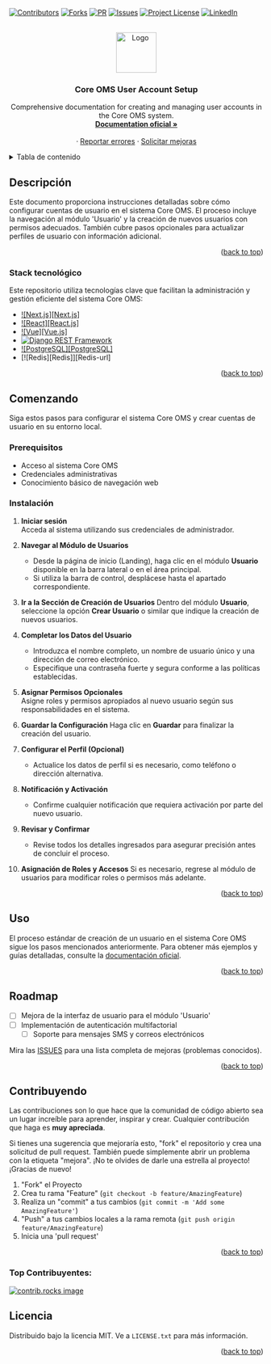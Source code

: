 [![Contributors][contributors-shield]][contributors-url]
[![Forks][forks-shield]][forks-url]
[![PR][pull-request-shield]][pull-request-url]
[![Issues][issues-shield]][issues-url]
[![Project License][license-shield]][license-url]
[![LinkedIn][linkedin-shield]][linkedin-url]

<!-- PROJECT LOGO -->
<br />
<div align="center">

<a href="https://github.com/omnipro-solutions/saas-doc-oms">
    <img src="https://pngimg.com/uploads/github/github_PNG78.png" alt="Logo" width="80" height="80">
  </a>

<h3 align="center">Core OMS User Account Setup</h3>

  <p align="center">
    Comprehensive documentation for creating and managing user accounts in the Core OMS system.
    <br />
    <a href="https://doc-oms.omni.pro/docs/reglas"><strong>Documentation oficial »</strong></a>
    <br />
    <br />
    &middot;
    <a href="https://github.com/omnipro-solutions/saas-doc-oms/issues">Reportar errores</a>
    &middot;
    <a href="https://github.com/omnipro-solutions/saas-doc-oms/issues">Solicitar mejoras</a>
  </p>
</div>

<!-- TABLE OF CONTENTS -->
<details>
  <summary>Tabla de contenido</summary>
  <ol>
    <li><a href="#descripción">Descripción</a>
      <ul>
        <li><a href="#stack-tecnológico">Stack</a></li>
      </ul>
    </li>
    <li><a href="#comenzando">Comenzando</a>
      <ul>
        <li><a href="#prerequisitos">Prerequisitos</a></li>
        <li><a href="#instalación">Instalación</a></li>
      </ul>
    </li>
    <li><a href="#usar-core-oms">Usar Core OMS</a></li>
    <li><a href="#roadmap">Roadmap</a></li>
    <li><a href="#contribuyendo">Contribuyendo</a></li>
    <li><a href="#top-contribuyentes">Top Contribuyentes</a></li>
    <li><a href="#licencia">Licencia</a></li>
  </ol>
</details>

<!-- SOBRE EL PROYECTO -->
## Descripción

Este documento proporciona instrucciones detalladas sobre cómo configurar cuentas de usuario en el sistema Core OMS. El proceso incluye la navegación al módulo 'Usuario' y la creación de nuevos usuarios con permisos adecuados. También cubre pasos opcionales para actualizar perfiles de usuario con información adicional.

<p align="right">(<a href="#readme-top">back to top</a>)</p>

### Stack tecnológico
Este repositorio utiliza tecnologías clave que facilitan la administración y gestión eficiente del sistema Core OMS:

* [![Next.js][Next.js]][Next-url]
* [![React][React.js]][React-url]
* [![Vue][Vue.js]][Vue-url]
* [![Django REST Framework][drf]][drf-url]
* [![PostgreSQL][PostgreSQL]][PostgreSQL-url]
* [![Redis][Redis]][Redis-url]

<p align="right">(<a href="#readme-top">back to top</a>)</p>

<!-- CONFIGURACIÓN LOCAL -->
## Comenzando

Siga estos pasos para configurar el sistema Core OMS y crear cuentas de usuario en su entorno local.

### Prerequisitos

- Acceso al sistema Core OMS
- Credenciales administrativas
- Conocimiento básico de navegación web

### Instalación

1. **Iniciar sesión**  
   Acceda al sistema utilizando sus credenciales de administrador.

2. **Navegar al Módulo de Usuarios**
   - Desde la página de inicio (Landing), haga clic en el módulo **Usuario** disponible en la barra lateral o en el área principal.
   - Si utiliza la barra de control, desplácese hasta el apartado correspondiente.

3. **Ir a la Sección de Creación de Usuarios**
   Dentro del módulo **Usuario**, seleccione la opción **Crear Usuario** o similar que indique la creación de nuevos usuarios.

4. **Completar los Datos del Usuario**
   - Introduzca el nombre completo, un nombre de usuario único y una dirección de correo electrónico.
   - Especifique una contraseña fuerte y segura conforme a las políticas establecidas.

5. **Asignar Permisos Opcionales**  
   Asigne roles y permisos apropiados al nuevo usuario según sus responsabilidades en el sistema.

6. **Guardar la Configuración**
   Haga clic en **Guardar** para finalizar la creación del usuario.

7. **Configurar el Perfil (Opcional)**
   - Actualice los datos de perfil si es necesario, como teléfono o dirección alternativa.
   
8. **Notificación y Activación**
   - Confirme cualquier notificación que requiera activación por parte del nuevo usuario.

9. **Revisar y Confirmar**
   - Revise todos los detalles ingresados para asegurar precisión antes de concluir el proceso.

10. **Asignación de Roles y Accesos**
    Si es necesario, regrese al módulo de usuarios para modificar roles o permisos más adelante.

<p align="right">(<a href="#readme-top">back to top</a>)</p>

## Uso

El proceso estándar de creación de un usuario en el sistema Core OMS sigue los pasos mencionados anteriormente. Para obtener más ejemplos y guías detalladas, consulte la [documentación oficial](https://doc-oms.omni.pro/docs/reglas).

<p align="right">(<a href="#readme-top">back to top</a>)</p>

<!-- ROADMAP -->
## Roadmap

- [ ] Mejora de la interfaz de usuario para el módulo 'Usuario'
- [ ] Implementación de autenticación multifactorial
    - [ ] Soporte para mensajes SMS y correos electrónicos

Mira las [ISSUES](https://github.com/omnipro-solutions/saas-doc-oms/issues) para una lista completa de mejoras (problemas conocidos).

<p align="right">(<a href="#readme-top">back to top</a>)</p>

<!-- CONTRIBUYENDO -->
## Contribuyendo

Las contribuciones son lo que hace que la comunidad de código abierto sea un lugar increíble para aprender, inspirar y crear. Cualquier contribución que haga es **muy apreciada**.

Si tienes una sugerencia que mejoraría esto, "fork" el repositorio y crea una solicitud de pull request. También puede simplemente abrir un problema con la etiqueta "mejora".
¡No te olvides de darle una estrella al proyecto! ¡Gracias de nuevo!

1. "Fork" el Proyecto
2. Crea tu rama "Feature" (`git checkout -b feature/AmazingFeature`)
3. Realiza un "commit" a tus cambios (`git commit -m 'Add some AmazingFeature'`)
4. "Push" a tus cambios locales a la rama remota (`git push origin feature/AmazingFeature`)
5. Inicia una 'pull request'

<p align="right">(<a href="#readme-top">back to top</a>)</p>

### Top Contribuyentes:

<a href="https://github.com/omnipro-solutions/saas-doc-oms/graphs/contributors">
  <img src="https://contrib.rocks/image?repo=omnipro-solutions/saas-doc-oms" alt="contrib.rocks image" />
</a>

## Licencia

Distribuido bajo la licencia MIT. Ve a `LICENSE.txt` para más información.

<p align="right">(<a href="#readme-top">back to top</a>)</p>

<!-- MARKDOWN LINKS & IMAGES -->
[contributors-shield]: https://img.shields.io/github/contributors/omnipro-solutions/saas-doc-oms.svg?style=for-the-badge
[contributors-url]: https://github.com/omnipro-solutions/saas-doc-oms/graphs/contributors
[forks-shield]: https://img.shields.io/github/forks/omnipro-solutions/saas-doc-oms.svg?style=for-the-badge
[forks-url]: https://github.com/omnipro-solutions/saas-doc-oms/network/members
[stars-shield]: https://img.shields.io/github/stars/omnipro-solutions/saas-doc-oms.svg?style=for-the-badge
[stars-url]: https://github.com/omnipro-solutions/saas-doc-oms/stargazers
[pull-request-shield]: https://img.shields.io/github/issues-pr-raw/omnipro-solutions/saas-doc-oms.svg?style=for-the-badge
[pull-request-url]: https://github.com/omnipro-solutions/saas-doc-oms/pulls
[issues-shield]: https://img.shields.io/github/issues/omnipro-solutions/saas-doc-oms.svg?style=for-the-badge
[issues-url]: https://github.com/omnipro-solutions/saas-doc-oms/issues
[license-shield]: https://img.shields.io/github/license/omnipro-solutions/saas-doc-oms.svg?style=for-the-badge/
[license-url]: https://github.com/omnipro-solutions/saas-doc-oms/blob/master/LICENSE.txt
[linkedin-shield]: https://img.shields.io/badge/-LinkedIn-black.svg?style=for-the-badge&logo=linkedin&colorB=555
[linkedin-url]: https://www.linkedin.com/company/omni.pro/
[next-shield]: https://img.shields.io/badge/Next.js-000000?style=flat-square&logo=nextdotjs
[next-url]: https://nextjs.org/
[react-shield]: https://img.shields.io/badge/react-%2320232a.svg?style=for-the-badge&logo=react&logoColor=%2361DAFB
[react-url]: https://github.com/facebook/react
[vue-shield]: https://img.shields.io/badge/vue.js-35495e?style=flat-square&logo=vuedotjs&color=F7E058
[vue-url]: https://vuejs.org/
[drf]: https://img.shields.io/badge/django%20rest-ff1709?style=for-the-badge&logo=django-rest-framework&logoColor=white
[drf-url]: https://www.django-rest-framework.org/
[postgresql-shield]: https://img.shields.io/badge/PostgreSQL-316192?style=flat-square&logo=postgresql
[postgresql-url]: https://www.postgresql.org/
[redis-shield]: https://img.shields.io/badge/Redis-DC382D?style=for-the-badge&logo=redis&logoColor=white
